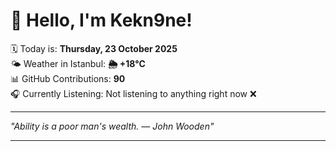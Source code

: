 # 👋 Hello, I'm Kekn9ne!

🗓️ Today is: **Thursday, 23 October 2025**  
🌤️ Weather in Istanbul: **🌦   +18°C**  
📊 GitHub Contributions: **90**  
🎧 Currently Listening: Not listening to anything right now ❌

---

_"Ability is a poor man's wealth. — *John Wooden*"_

---
